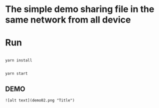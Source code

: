 
# The simple demo sharing file in the same network from all device

  
# Run

```shell

yarn install

```

```shell

yarn start

```

## DEMO 

```
![alt text](demo02.png "Title")

```
